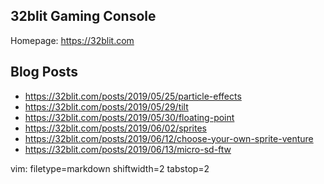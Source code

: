 ## 32blit Gaming Console ##

Homepage: https://32blit.com

## Blog Posts ##
- https://32blit.com/posts/2019/05/25/particle-effects
- https://32blit.com/posts/2019/05/29/tilt
- https://32blit.com/posts/2019/05/30/floating-point
- https://32blit.com/posts/2019/06/02/sprites
- https://32blit.com/posts/2019/06/12/choose-your-own-sprite-venture
- https://32blit.com/posts/2019/06/13/micro-sd-ftw 

vim: filetype=markdown shiftwidth=2 tabstop=2
